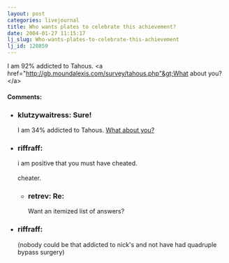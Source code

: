 ```yaml
---
layout: post
categories: livejournal
title: Who wants plates to celebrate this achievement?
date: 2004-01-27 11:15:17
lj_slug: Who-wants-plates-to-celebrate-this-achievement
lj_id: 120859
---
```

I am 92% addicted to Tahous. &lt;a href="http://gb.moundalexis.com/survey/tahous.php"&gt;What about you?&lt;/a&gt;


<div id="comments"><h4>Comments:</h4><div class="lj-comments"><ul>
<li class=subject><h3>klutzywaitress: Sure!</h3>
<a id="comment-178"></a>
<p>I am 34% addicted to Tahous. <a href="http://gb.moundalexis.com/survey/tahous.php">What about you?</a></p>
</li>
<li><h3>riffraff: </h3>
<a id="comment-180"></a>
<p>i am positive that you must have cheated.<br>
<br>
cheater.</p>
<ul>
<li class=subject><h3>retrev: Re:</h3>
<a id="comment-183"></a>
<p>Want an itemized list of answers?</p>
</li>
</ul>
</li>
<li><h3>riffraff: </h3>
<a id="comment-181"></a>
<p>(nobody could be that addicted to nick's and not have had quadruple bypass surgery)</p>
</li>
</ul></div></div>
